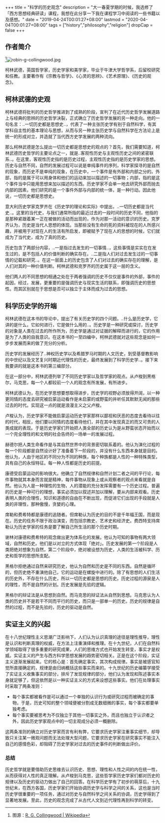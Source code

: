 +++
title = "科学的历史观念"
description = "大一春夏学期的时候，我选修了「西方思想经典研读」课程，我想在此分享一下我在课程学习中阅读的一些书籍以及感想。"
date = "2019-04-24T00:01:27+08:00"
lastmod = "2020-04-04T00:01:27+08:00"
tags = ["history","philosophy","religion"]
dropCap = false
+++

## 作者简介

[^1]![robin-g-collingwood.jpg](/images/robin-g-collingwood.jpg "柯林武德")

柯林武德，英国哲学家，历史学家和美学家，毕业于牛津大学哲学系，后留校研究和任教。主要著作有《宗教与哲学》、《心灵的思辨》、《艺术原理》、《历史的观念》。

## 柯林武德的史观

柯林武德将批判的历史哲学推进到了成熟的阶段，宣判了在近代历史哲学发展道路上与经典的思辨的历史哲学决裂，正式确立了历史哲学发展的另一种走向。他的一句名言：..一切历史都是思想史..，代表了一种主张历史学有别于自然科学，有其学科自主性的基本理论与思想，从而与另一种主张历史学与自然科学在方法论上是统一的形成对立，并造就了当代西方史学发展的两种流向。

那么柯林武德是怎么提出一切历史都是思想史的观点的？首先，我们需要知道，柯林武德历史哲学的主要论点之一，就是..客观性历史与主观性历史之间的紧密联系..。在这里，客观性历史指的是历史过程，主观性历史指的是历史学家的思想。历史与自然不同，自然的发展过程可以说是单纯事件的序列，科学家探寻的是自然的现象，而历史不是单纯的现象，在历史中，一个事件是有外部和内部之分的。外部，指的是属于可以用身体和他们的运动来加以描述的一切事物；内部，指的是这个事件当中只能用思想来加以描述的东西。历史学家不会单一地去研究外部而抛去内部的因素，他们研究的是一个事件外部与内部的统一体，是一种行动。因此他说，一切历史都是思想史。

意大利历史学家克罗齐在《历史学的理论和实际》中提出，..一切历史都是当代史..。这里的当代史，与我们通常所指的最近过去的一段时间的历史不同，他指的是那种紧跟着某一正在被做的活动而出现的，作为对那一活动的意识的历史。克罗齐认为，历史是当代人思想的体现。当那些没有生命的死的资料被现在的人所感兴趣，并被用于对现在人的生活有所启发，即被赋予了现在人的思想的时候，它们就成为了当代史，成为了真的历史。

历史包含了两部分内容，..一是指过去发生的一切事情..，这些事情是实实在在发生过的，是不包括人的价值判断的确实存在。..二是指人们对过去发生过的一切事情的记载和研究..。在这一层面上的历史包含了人们对过去的确实存在的理解，是人们对其的一种价值判断。柯林武德和克罗齐的历史属于这一层的含义。

他们两人的不同思想的相通之处在于两者强调的历史不仅仅是事件的外部，事件的起因，经过，发展，更重要的是强调历史与现实生活的联系，即强调历史的思想性。而其区别就在于思想是否可以独立于主体而成为过去的思想。

## 科学历史学的开端

柯林武德在这本书的导论中，提出了有关历史学的四个问题。..什么是历史学，它讲的是什么，它如何进行，它是做什么用的..。历史学是一种研究或探讨，历史学的对象是人类在过去的所作所为，历史学是通过对证据的解释而进行的，它的作用是为了人类的自我意识。在这本书的一至四编中，柯林武德就对这些观念是如何一步步发展而来的做了充分的分析。

历史学的发展经历了..神权历史学以及希腊罗马时期的人文历史，到受基督教影响的中世纪以及文艺复兴时期近代理性的历史，最终发展到了科学历史学..。接下来我要讲的就是这本书的第三编部分。

在这一部分中，柯林武德列举了不同历史学家以及哲学家的观点。从卢梭到黑格尔，马克思，每一个人都较前一个人的观念有所发展，有所进步。

柯林武德认为，在历史学思想要想取得进步，历史学的视野必须放得开阔，以一种更同情的态度去研究被启蒙运动看作是未启蒙的或野蛮的并听任其默默无闻的那些过去的时代。实现这一点的就是浪漫主义之父卢梭。

卢梭认为，历史学家不能做启蒙运动历史学家那样以鄙视和厌恶的态度去看待以往的时代，相反，他们要以同情的态度看待他们，并在其中发现真正的而又可贵的人类成就的表现。于是历史学家们开始把人类全部的历史认为是从野蛮状态开始而以一个完全理性的和文明的社会告终的一场单一的发展过程。

赫德尔把人类生命看作是与其自然世界中的背景密切联系着的。他认为演化过程的每一个阶段都是自然设计好了准备着下一阶段的，并没有什么东西本身就是目的。他认为，人由于地区的不同分为不同的种族，每个种族都是人性的一种特殊类型，具有自己的永恒特征。每一种人性都是历史的前提。

康德受启蒙运动的影响很大。他确立了自然规律和自然计划二者之间的平行论，每件事物就其本身而言就是精神，每件事物从现象上或从观察者的观点来看就是自然。他认为人是一种理性的生物，人的潜能的充分发挥需要有一个历史过程。普遍的历史是一种可行的理想，事实必须加以叙述并加以理解，要从内部来观看。历史表明人类的合理性，知识和道德的自由在不断出现，而促进它们出现的手段就是人类的非理性，那种傲慢，贪婪的心理。

席勒和费希特都是康德的追随者。但席勒认为历史的目的不是千年福王国，而是现在。历史的任务不限于政治演变，而包括宗教史、艺术史和经济史。费西特支持席勒认为历史学家的任务是要了解自己所生活的那个历史时期。

谢林对康德和费希特的观念做出更为体系化的发展。他认为可知的事物有两大领域，自然和历史。他们是以对立的方式体现「绝对」。历史发展的第一个阶段是人类把绝对想象为自然，第二个阶段中，绝对被设想为历史，人类的生活被科学、历史和哲学的思想所支配。

黑格尔拒绝通过自然来研究历史，他认为自然和历史是不同的东西。自然是循环的，但历史绝不重演他自己，它的运动是在螺旋中进行的。除了有思想的人们生活的历史外，不存在什么历史，所以一切历史都是思想的历史。历史过程的源泉是人的理性，而不是自然的计划。历史发展是先验的逻辑。

黑格尔的辩证法是从思想到自然。而马克思的辩证法从自然到思想。马克思认为人类的历史并不是若干不同而平行的历史，而只是一部单一的历史。历史的规律是自然的过程，而不是先验的，历史的驱动是自然。

## 实证主义的兴起

在十八世纪理性主义思潮广泛影响下，人们认为认识真理的途径是理性推导，理性是认识和判断真理的权威，在方法上注重演绎和推理。在十九世纪，人们在自然科学领域取得了很多重要的研究成果，人们的思维方式也开始发生转变，事实才是权威。实证主义的产生与西方科学思想发展的趋势密切相关。正是在这个阶段，实证主义逐渐发展起来。它的核心是：首先确定事实，其次构成规律。事实是被感官知觉所直接确定的，规律是由归纳概括这些事实而来的。十九世纪的历史编纂学接受了实证主义收集事实的部分，排斥了发现规律的部分，他们认为发现和陈述事实本身就足够了，但这依然是以一种实证主义的方式来设想这些事实。他们在处理事实时采取了两条准则：

- 每个事实都被看作是可以通过一个单独的认识行为或研究过程而被确定的事物，于是，历史可知的整个领域便被分割成无数细微的事实，每个事实都要单独考虑。
- 每个事实要被思考为不仅独立于其他一切事实之外，而且也独立于认识者之外，因此历史学家观点中的一切主观成分必须一概删除。

这两条准则的确立对历史学家而言有利有弊，它要求历史学家注重事实细节，却导致只关注某一微观问题而无法处理大型问题，它要求历史学家在研究事实不能注入自己的感情色彩，却阻碍了历史学家对过去的历史事件的判断做出评价。

### 总结

历史哲学就是要借助历史思维去认识历史、思想、理性和人性之间的内在统一性，从而获得对人性的真正理解。从卢梭到马克思，这些哲学家历史学家们都对历史的规律以及历史的驱动力做出了自己的回答。在科学历史学有了初步的萌芽后，十九世纪末，在西方各国，历史学家们开始协调历史学与科学之间的关系，这也是当时历史学很重要的一项任务，通过对历史与自然科学之间关系的协调，历史学得到了显著地发展。至此，历史的观念完成了从古代人文到近代理性再到科学的转变。

[^1]: 图源：[R. G. Collingwood | Wikipedia](https://en.wikipedia.org/wiki/R._G._Collingwood)